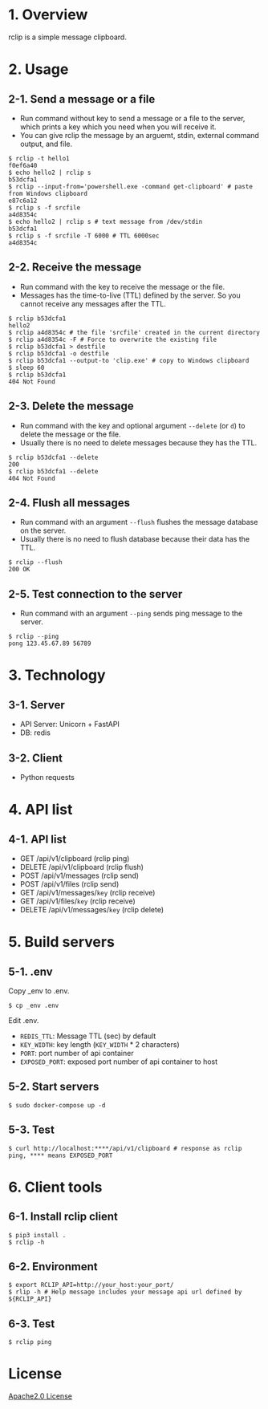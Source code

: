# 1. Overview

rclip is a simple message clipboard.

# 2. Usage

## 2-1. Send a message or a file

* Run command without key to send a message or a file to the server, which prints a key which you need when you will receive it.
* You can give rclip the message by an arguemt, stdin, external command output, and file.

```
$ rclip -t hello1
f0ef6a40
$ echo hello2 | rclip s
b53dcfa1
$ rclip --input-from='powershell.exe -command get-clipboard' # paste from Windows clipboard
e87c6a12
$ rclip s -f srcfile
a4d8354c
$ echo hello2 | rclip s # text message from /dev/stdin
b53dcfa1
$ rclip s -f srcfile -T 6000 # TTL 6000sec
a4d8354c
```

## 2-2. Receive the message

* Run command with the key to receive the message or the file.
* Messages has the time-to-live (TTL) defined by the server.  So you cannot receive any messages after the TTL.

```
$ rclip b53dcfa1
hello2
$ rclip a4d8354c # the file 'srcfile' created in the current directory
$ rclip a4d8354c -F # Force to overwrite the existing file
$ rclip b53dcfa1 > destfile
$ rclip b53dcfa1 -o destfile
$ rclip b53dcfa1 --output-to 'clip.exe' # copy to Windows clipboard
$ sleep 60
$ rclip b53dcfa1
404 Not Found
```

## 2-3. Delete the message

* Run command with the key and optional argument `--delete` (or `d`) to delete the message or the file.
* Usually there is no need to delete messages because they has the TTL.

```
$ rclip b53dcfa1 --delete
200
$ rclip b53dcfa1 --delete
404 Not Found
```

## 2-4. Flush all messages

* Run command with an argument `--flush` flushes the message database on the server.
* Usually there is no need to flush database because their data has the TTL.

```
$ rclip --flush
200 OK
```

## 2-5. Test connection to the server

* Run command with an argument `--ping` sends ping message to the server.

```
$ rclip --ping
pong 123.45.67.89 56789
```

# 3. Technology

## 3-1. Server

* API Server: Unicorn + FastAPI
* DB: redis

## 3-2. Client

* Python requests

# 4. API list

## 4-1. API list

* GET /api/v1/clipboard (rclip ping)
* DELETE /api/v1/clipboard (rclip flush)
* POST /api/v1/messages (rclip send)
* POST /api/v1/files (rclip send)
* GET /api/v1/messages/`key` (rclip receive)
* GET /api/v1/files/`key` (rclip receive)
* DELETE /api/v1/messages/`key` (rclip delete)

# 5. Build servers

## 5-1. .env

Copy _env to .env.

```
$ cp _env .env
```

Edit .env.

* `REDIS_TTL`: Message TTL (sec) by default
* `KEY_WIDTH`: key length (`KEY_WIDTH` * 2 characters)
* `PORT`: port number of api container
* `EXPOSED_PORT`: exposed port number of api container to host

## 5-2. Start servers

```
$ sudo docker-compose up -d
```

## 5-3. Test

```
$ curl http://localhost:****/api/v1/clipboard # response as rclip ping, **** means EXPOSED_PORT
```

# 6. Client tools

## 6-1. Install rclip client

```
$ pip3 install .
$ rclip -h
```
## 6-2. Environment

```
$ export RCLIP_API=http://your_host:your_port/
$ rlip -h # Help message includes your message api url defined by ${RCLIP_API}
```

## 6-3. Test

```
$ rclip ping
```

# License

[Apache2.0 License](https://github.com/mkyutani/rclip/blob/main/LICENSE)
